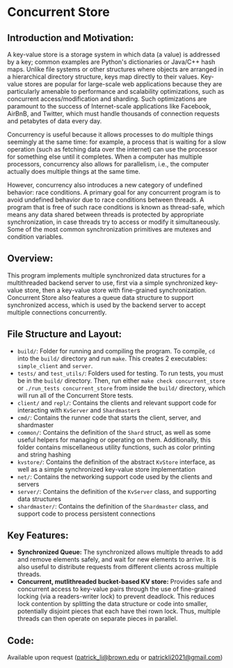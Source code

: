 # Concurrent Store

## Introduction and Motivation:
A key-value store is a storage system in which data (a value) is addressed by a key; common examples are Python's dictionaries or Java/C++ hash maps. Unlike file systems or other structures where objects are arranged in a hierarchical directory structure, keys map directly to their values. Key-value stores are popular for large-scale web applications because they are particularly amenable to performance and scalability optimizations, such as concurrent access/modification and sharding. Such optimizations are paramount to the success of Internet-scale applications like Facebook, AirBnB, and Twitter, which must handle thousands of connection requests and petabytes of data every day.

Concurrency is useful because it allows processes to do multiple things seemingly at the same time: for example, a process that is waiting for a slow operation (such as fetching data over the internet) can use the processor for something else until it completes. When a computer has multiple processors, concurrency also allows for parallelism, i.e., the computer actually does multiple things at the same time.

However, concurrency also introduces a new category of undefined behavior: race conditions. A primary goal for any concurrent program is to avoid undefined behavior due to race conditions between threads. A program that is free of such race conditions is known as thread-safe, which means any data shared between threads is protected by appropriate synchronization, in case threads try to access or modify it simultaneously. Some of the most common synchronization primitives are mutexes and condition variables.

## Overview:
This program implements multiple synchronized data structures for a multithreaded backend server to use, first via a simple synchronized key-value store, then a key-value store with fine-grained synchronization. Concurrent Store also features a queue data structure to support synchronized access, which is used by the backend server to accept multiple connections concurrently.

## File Structure and Layout:
- `build/`: Folder for running and compiling the program. To compile, `cd` into the `build/` directory and run `make`. This creates 2 executables: `simple_client` and `server`.
- `tests/` and `test_utils/`: Folders used for testing. To run tests, you must be in the `build/` directory. Then, run either `make check concurrent_store` or `./run_tests concurrent_store` from inside the `build/` directory, which will run all of the Concurrent Store tests.
- `client/` and `repl/`: Contains the clients and relevant support code for interacting with `KvServer` and `Shardmaster`s
- `cmd/`: Contains the runner code that starts the client, server, and shardmaster
- `common/`: Contains the definition of the `Shard` struct, as well as some useful helpers for managing or operating on them. Additionally, this folder contains miscellaneous utility functions, such as color printing and string hashing
- `kvstore/`: Contains the definition of the abstract `KvStore` interface, as well as a simple synchronized key-value store implementation
- `net/`: Contains the networking support code used by the clients and servers
- `server/`: Contains the definition of the `KvServer` class, and supporting data structures
- `shardmaster/`: Contains the definition of the `Shardmaster` class, and support code to process persistent connections

## Key Features:
- **Synchronized Queue:** The synchronized allows multiple threads to add and remove elements safely, and wait for new elements to arrive. It is also useful to distribute requests from different clients across multiple threads.
- **Concurrent, mutlithreaded bucket-based KV store:** Provides safe and concurrent access to key-value pairs through the use of fine-grained locking (via a readers-writer lock) to prevent deadlock. This reduces lock contention by splitting the data structure or code into smaller, potentially disjoint pieces that each have thei rown lock. Thus, multiple threads can then operate on separate pieces in parallel.

## Code:
Available upon request (patrick_li@brown.edu or patrickli2021@gmail.com)
